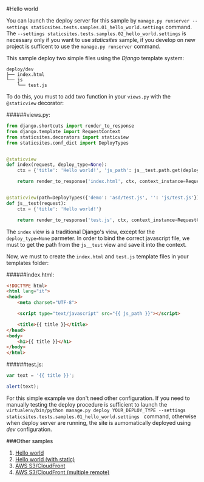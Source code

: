 #Hello world

You can launch the deploy server for this sample by `manage.py runserver --settings staticsites.tests.samples.01_hello_world.settings` 
command. The `--settings staticsites.tests.samples.02_hello_world.settings` is necessary only if you want to use 
*staticsites* sample, if you develop on new project is sufficent to use the `manage.py runserver` command.

This sample deploy two simple files using the *Django* template system:

```
deploy/dev
├── index.html
└── js
    └── test.js
```

To do this, you must to add two function in your `views.py` with the `@staticview` decorator:

######views.py:
```python
from django.shortcuts import render_to_response
from django.template import RequestContext
from staticsites.decorators import staticview
from staticsites.conf_dict import DeployTypes


@staticview
def index(request, deploy_type=None):
    ctx = {'title': 'Hello world!', 'js_path': js__test.path.get(deploy_type=deploy_type), 'deploy_type': deploy_type}

    return render_to_response('index.html', ctx, context_instance=RequestContext(request))


@staticview(path=DeployTypes({'demo': 'asd/test.js', '': 'js/test.js'}))
def js__test(request):
    ctx = {'title': 'Hello world!'}

    return render_to_response('test.js', ctx, context_instance=RequestContext(request))

```

The `index` view is a traditional Django's view, except for the `deploy_type=None` parmeter. In order to bind the correct 
javascript file, we must to get the path from the `js__test` view and save it into the context. 

Now, we must to create the `index.html` and `test.js` template files in your templates folder:

######index.html:
```html
<!DOCTYPE html>
<html lang="it">
<head>
    <meta charset="UTF-8">

    <script type="text/javascript" src="{{ js_path }}"></script>

    <title>{{ title }}</title>
</head>
<body>
    <h1>{{ title }}</h1>
</body>
</html>
```

######test.js:

```javascript
var text = '{{ title }}';

alert(text);
```

For this simple example we don't need other configuration. If you need to manually testing the deploy procedure is 
sufficient to launch the `virtualenv/bin/python manage.py deploy YOUR_DEPLOY_TYPE --settings staticsites.tests.samples.01_hello_world.settings ` 
command, otherwise when deploy server are running, the site is aumomatically deployed using *dev* configuration.

###Other samples

1. [Hello world](https://github.com/ciotto/django-static-sites/tree/master/staticsites/tests/samples/01_hello_world)
2. [Hello world (with static)](https://github.com/ciotto/django-static-sites/tree/master/staticsites/tests/samples/02_hello_world)
3. [AWS S3/CloudFront](https://github.com/ciotto/django-static-sites/tree/master/staticsites/tests/samples/03_aws)
4. [AWS S3/CloudFront (multiple remote)](https://github.com/ciotto/django-static-sites/tree/master/staticsites/tests/samples/04_aws_multiple_deploy_type)
